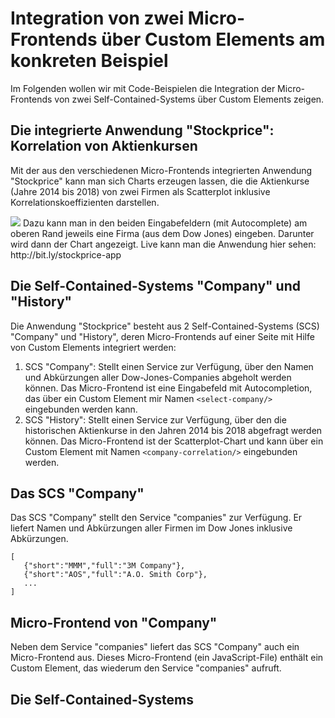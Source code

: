 # Integration von zwei Micro-Frontends über Custom Elements am konkreten Beispiel
Im Folgenden wollen wir mit Code-Beispielen die Integration der Micro-Frontends von zwei Self-Contained-Systems über Custom Elements zeigen.
## Die integrierte Anwendung "Stockprice": Korrelation von Aktienkursen
Mit der aus den verschiedenen Micro-Frontends integrierten Anwendung "Stockprice" kann man sich Charts erzeugen lassen, die die Aktienkurse (Jahre 2014 bis 2018) von zwei Firmen als Scatterplot inklusive Korrelationskoeffizienten darstellen.  

<img src="https://cdn.jsdelivr.net/gh/owidder/jsArtikel@ow20190515-01/oliver/correlationApp.png"/>
Dazu kann man in den beiden Eingabefeldern (mit Autocomplete) am oberen Rand jeweils eine Firma (aus dem Dow Jones) eingeben. Darunter wird dann der Chart angezeigt. 
Live kann man die Anwendung hier sehen: http://bit.ly/stockprice-app

## Die Self-Contained-Systems "Company" und "History"
Die Anwendung "Stockprice" besteht aus 2 Self-Contained-Systems (SCS) "Company" und "History", deren Micro-Frontends auf einer Seite mit Hilfe von Custom Elements integriert werden:
1. SCS "Company": Stellt einen Service zur Verfügung, über den Namen und Abkürzungen aller Dow-Jones-Companies abgeholt werden können. Das Micro-Frontend ist eine Eingabefeld mit Autocompletion, das über ein Custom Element mir Namen `<select-company/>` eingebunden werden kann.
2. SCS "History": Stellt einen Service zur Verfügung, über den die historischen Aktienkurse in den Jahren 2014 bis 2018 abgefragt werden können. Das Micro-Frontend ist der Scatterplot-Chart und kann über ein Custom Element mit Namen `<company-correlation/>` eingebunden werden.

## Das SCS "Company"
Das SCS "Company" stellt den Service "companies" zur Verfügung. Er liefert Namen und Abkürzungen aller Firmen im Dow Jones inklusive Abkürzungen.
```
[
   {"short":"MMM","full":"3M Company"},
   {"short":"AOS","full":"A.O. Smith Corp"},
   ...
]
```

## Micro-Frontend von "Company"
Neben dem Service "companies" liefert das SCS "Company" auch ein Micro-Frontend aus. Dieses Micro-Frontend (ein JavaScript-File) enthält ein Custom Element, das wiederum den Service "companies" aufruft. 

## Die Self-Contained-Systems

<!--stackedit_data:
eyJoaXN0b3J5IjpbLTk4OTU4NzQzNCwtMTA3NzY2NDI5MCw3Nj
M4MDg0MDksNDYwNTI4MjU4LDEwNzI5MzUzMiwxNDE4NTgwNDI2
LDE5MzQ0NTc4NTcsMjA1MDAzNjA2NCwtMTI4MzUzNzEwLC04OT
IyMTA5MV19
-->